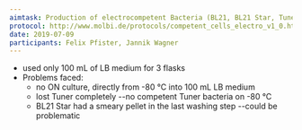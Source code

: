 ```yaml
---
aimtask: Production of electrocompetent Bacteria (BL21, BL21 Star, Tuner)
protocol: http://www.molbi.de/protocols/competent_cells_electro_v1_0.htm
date: 2019-07-09
participants: Felix Pfister, Jannik Wagner
---
```


* used only 100 mL of LB medium for 3 flasks
* Problems faced:
  * no ON culture, directly from -80 °C into 100 mL LB medium
  * lost Tuner completely --no competent Tuner bacteria on -80 °C
  * BL21 Star had a smeary pellet in the last washing step --could be problematic

